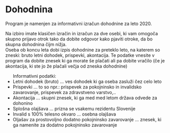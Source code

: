 # Dohodnina

Program je namenjen za informativni izračun dohodnine za leto 2020.<br>

Na izbiro imate klasičen izračin in izračun za dve osebi, ki vam omogoča skupno prijavo otrok tako da dobite odgovor kako pjaviti otroke, da bo skupna dohodnina čijm nižja.<br>
Oseba ob koncu leta dobi izpis dohodnine za preteklo leto, na katerem so zneski: bruto letni dohodek, prispevki, akontacija. Te podatke vnesite v program da dobite znesek ki ga morate še plačati ali pa dobite vračilo (če je akontacija, ki ste jo že plačali večja od zneska dohodnine)
<br>
<ul>
Informativni podatki:
    <li>Letni dohodek (bruto) ... ves dohodek ki ga oseba zasluži čez celo leto</li>
    <li>Prispevki ... to so npr.: prispevek za pokojninsko in invalidsko zavarovanje, prispevek za zdravstveno varstvo,..</li>
    <li>Akontacija ... skupni znesek, ki ga med med letom država odvede za dohonino</li>
    <li>Splošna olajšava ... prizna se vsakemu rezidentu Slovenije</li>
    <li>Invalid s 100% telesno okvaro ... osebna olajšava</li>
    <li>Oljašav za prostovoljno dodatno pokojninsko zavarovanje ... znesek, ki ga namenite za dodatno pokojninsko zavarovanje</li>
</ul>


